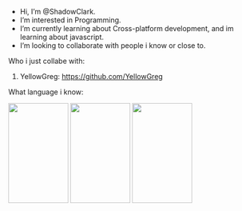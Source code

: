 - Hi, I’m @ShadowClark.
- I’m interested in Programming.
- I’m currently learning about Cross-platform development, and im learning about javascript.
- I’m looking to collaborate with people i know or close to.

Who i just collabe with:

1. YellowGreg: https://github.com/YellowGreg




What language i know:

<img src="https://user-images.githubusercontent.com/116656099/199559935-bf2f82d9-a425-4b0d-ae58-a75cef15129e.svg" width=120 height=200> <img src="https://user-images.githubusercontent.com/116656099/199559918-bf1278cd-4de2-4a66-9b4c-3ba470ed46cb.svg" width=120 height=200>
<img src="https://user-images.githubusercontent.com/116656099/199559953-f7e643a3-6f43-49f2-9cc1-c1117018c482.svg" width=120 height=200>
